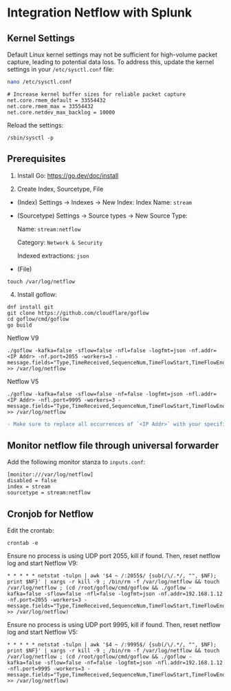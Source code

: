 # Integration Netflow with Splunk

## Kernel Settings

Default Linux kernel settings may not be sufficient for high-volume packet capture, leading to potential data loss. To address this, update the kernel settings in your `/etc/sysctl.conf` file:

```bash
nano /etc/sysctl.conf
```
```
# Increase kernel buffer sizes for reliable packet capture
net.core.rmem_default = 33554432
net.core.rmem_max = 33554432
net.core.netdev_max_backlog = 10000
```
Reload the settings:
```
/sbin/sysctl -p
```
## Prerequisites
1. Install Go: https://go.dev/doc/install

2. Create Index, Sourcetype, File

- (Index)
Settings → Indexes → New Index:
      Index Name: `stream`

- (Sourcetype)
Settings → Source types → New Source Type:

  Name: `stream:netflow`

  Category: `Network & Security`

  Indexed extractions: `json`
- (File)
```
touch /var/log/netflow
```
4. Install goflow:
```
dnf install git
git clone https://github.com/cloudflare/goflow
cd goflow/cmd/goflow
go build
```

Netflow V9
```
./goflow -kafka=false -sflow=false -nfl=false -logfmt=json -nf.addr=<IP Addr> -nf.port=2055 -workers=3 -message.fields="Type,TimeReceived,SequenceNum,TimeFlowStart,TimeFlowEnd,Bytes,Packets,SrcAddr,DstAddr,Proto,SrcPort,DstPort,InIf,OutIf,SrcMac,DstMac,SrcVlan,DstVlan,VlanId,TCPFlags,IcmpType,FragmentId,NextHop" >> /var/log/netflow
```

Netflow V5
```
./goflow -kafka=false -sflow=false -nf=false -logfmt=json -nfl.addr=<IP Addr> -nfl.port=9995 -workers=3 -message.fields="Type,TimeReceived,SequenceNum,TimeFlowStart,TimeFlowEnd,Bytes,Packets,SrcAddr,DstAddr,Proto,SrcPort,DstPort,InIf,OutIf,SrcMac,DstMac,SrcVlan,DstVlan,VlanId,TCPFlags,IcmpType,FragmentId,NextHop" >> /var/log/netflow
```

```diff
- Make sure to replace all occurrences of `<IP Addr>` with your specific IP address.
```

## Monitor netflow file through universal forwarder

Add the following monitor stanza to `inputs.conf`:
```
[monitor:///var/log/netflow]
disabled = false
index = stream
sourcetype = stream:netflow
```

## Cronjob for Netflow
Edit the crontab:
```
crontab -e
```
Ensure no process is using UDP port 2055, kill if found. Then, reset netflow log and start Netflow V9:
```
* * * * * netstat -tulpn | awk '$4 ~ /:2055$/ {sub(/\/.*/, "", $NF); print $NF}' | xargs -r kill -9 ; /bin/rm -f /var/log/netflow && touch /var/log/netflow ; (cd /root/goflow/cmd/goflow && ./goflow -kafka=false -sflow=false -nfl=false -logfmt=json -nf.addr=192.168.1.12 -nf.port=2055 -workers=3 -message.fields="Type,TimeReceived,SequenceNum,TimeFlowStart,TimeFlowEnd,Bytes,Packets,SrcAddr,DstAddr,Proto,SrcPort,DstPort,InIf,OutIf,SrcMac,DstMac,SrcVlan,DstVlan,VlanId,TCPFlags,IcmpType,FragmentId,NextHop" >> /var/log/netflow)
```
Ensure no process is using UDP port 9995, kill if found. Then, reset netflow log and start Netflow V5:
```
* * * * * netstat -tulpn | awk '$4 ~ /:9995$/ {sub(/\/.*/, "", $NF); print $NF}' | xargs -r kill -9 ; /bin/rm -f /var/log/netflow && touch /var/log/netflow ; (cd /root/goflow/cmd/goflow && ./goflow -kafka=false -sflow=false -nf=false -logfmt=json -nfl.addr=192.168.1.12 -nfl.port=9995 -workers=3 -message.fields="Type,TimeReceived,SequenceNum,TimeFlowStart,TimeFlowEnd,Bytes,Packets,SrcAddr,DstAddr,Proto,SrcPort,DstPort,InIf,OutIf,SrcMac,DstMac,SrcVlan,DstVlan,VlanId,TCPFlags,IcmpType,FragmentId,NextHop" >> /var/log/netflow)
```
